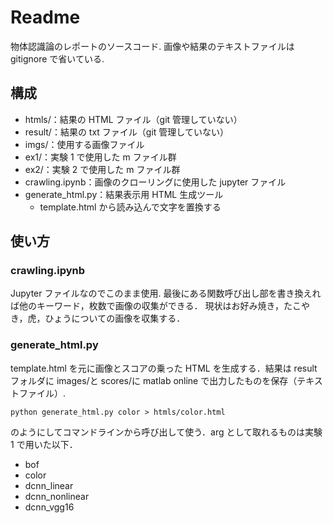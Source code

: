 # Readme

物体認識論のレポートのソースコード. 画像や結果のテキストファイルは gitignore で省いている.

## 構成

- htmls/：結果の HTML ファイル（git 管理していない）
- result/：結果の txt ファイル（git 管理していない）
- imgs/：使用する画像ファイル
- ex1/：実験 1 で使用した m ファイル群
- ex2/：実験 2 で使用した m ファイル群
- crawling.ipynb：画像のクローリングに使用した jupyter ファイル
- generate_html.py：結果表示用 HTML 生成ツール
  - template.html から読み込んで文字を置換する

## 使い方

### crawling.ipynb

Jupyter ファイルなのでこのまま使用. 最後にある関数呼び出し部を書き換えれば他のキーワード，枚数で画像の収集ができる．
現状はお好み焼き，たこやき，虎，ひょうについての画像を収集する．

### generate_html.py

template.html を元に画像とスコアの乗った HTML を生成する．結果は result フォルダに images/と scores/に matlab online で出力したものを保存（テキストファイル）.

```
python generate_html.py color > htmls/color.html
```

のようにしてコマンドラインから呼び出して使う．arg として取れるものは実験 1 で用いた以下．

- bof
- color
- dcnn_linear
- dcnn_nonlinear
- dcnn_vgg16
